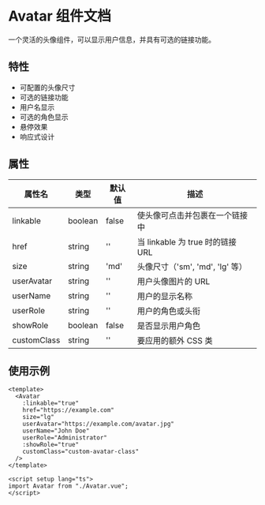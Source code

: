 # Avatar 组件文档

一个灵活的头像组件，可以显示用户信息，并具有可选的链接功能。

## 特性

- 可配置的头像尺寸
- 可选的链接功能
- 用户名显示
- 可选的角色显示
- 悬停效果
- 响应式设计

## 属性

| 属性名      | 类型    | 默认值 | 描述                             |
| ----------- | ------- | ------ | -------------------------------- |
| linkable    | boolean | false  | 使头像可点击并包裹在一个链接中   |
| href        | string  | ''     | 当 linkable 为 true 时的链接 URL |
| size        | string  | 'md'   | 头像尺寸（'sm', 'md', 'lg' 等）  |
| userAvatar  | string  | ''     | 用户头像图片的 URL               |
| userName    | string  | ''     | 用户的显示名称                   |
| userRole    | string  | ''     | 用户的角色或头衔                 |
| showRole    | boolean | false  | 是否显示用户角色                 |
| customClass | string  | ''     | 要应用的额外 CSS 类              |

## 使用示例

```vue
<template>
  <Avatar
    :linkable="true"
    href="https://example.com"
    size="lg"
    userAvatar="https://example.com/avatar.jpg"
    userName="John Doe"
    userRole="Administrator"
    :showRole="true"
    customClass="custom-avatar-class"
  />
</template>

<script setup lang="ts">
import Avatar from "./Avatar.vue";
</script>
```
